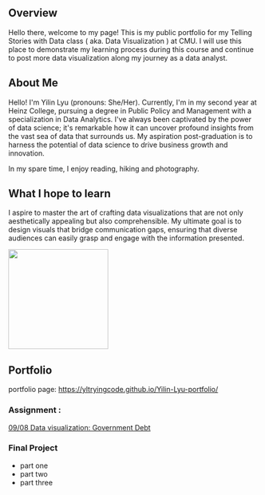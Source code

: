 ## Overview 
Hello there, welcome to my page! This is my public portfolio for my Telling Stories with Data class ( aka. Data Visualization ) at CMU. I will use this place to demonstrate my learning process during this course and continue to post more data visualization along my journey as a data analyst. 

## About Me 
Hello! I'm Yilin Lyu (pronouns: She/Her). Currently, I'm in my second year at Heinz College, pursuing a degree in Public Policy and Management with a specialization in Data Analytics. I've always been captivated by the power of data science; it's remarkable how it can uncover profound insights from the vast sea of data that surrounds us. My aspiration post-graduation is to harness the potential of data science to drive business growth and innovation.

In my spare time, I enjoy reading, hiking and photography. 

## What I hope to learn 
I aspire to master the art of crafting data visualizations that are not only aesthetically appealing but also comprehensible. My ultimate goal is to design visuals that bridge communication gaps, ensuring that diverse audiences can easily grasp and engage with the information presented.

<img src="https://yltryingcode.github.io/Yilin-Lyu-portfolio/image/profile_pic.jpg" width="200" />

## Portfolio 
portfolio page: https://yltryingcode.github.io/Yilin-Lyu-portfolio/
### Assignment : 
[09/08 Data visualization: Government Debt](/GovermentDebt.md)
### Final Project 
- part one
- part two
- part three 
